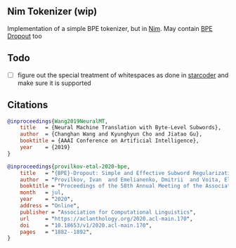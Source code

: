 ## Nim Tokenizer (wip)

Implementation of a simple BPE tokenizer, but in <a href="https://nim-lang.org/">Nim</a>. May contain <a href="https://arxiv.org/abs/1910.13267">BPE Dropout</a> too

## Todo

- [ ] figure out the special treatment of whitespaces as done in <a href="https://arxiv.org/abs/2305.06161">starcoder</a> and make sure it is supported

## Citations

```bibtex
@inproceedings{Wang2019NeuralMT,
    title   = {Neural Machine Translation with Byte-Level Subwords},
    author  = {Changhan Wang and Kyunghyun Cho and Jiatao Gu},
    booktitle = {AAAI Conference on Artificial Intelligence},
    year    = {2019}
}
```

```bibtex
@inproceedings{provilkov-etal-2020-bpe,
    title   = "{BPE}-Dropout: Simple and Effective Subword Regularization",
    author  = "Provilkov, Ivan  and Emelianenko, Dmitrii  and Voita, Elena",
    booktitle = "Proceedings of the 58th Annual Meeting of the Association for Computational Linguistics",
    month   = jul,
    year    = "2020",
    address = "Online",
    publisher = "Association for Computational Linguistics",
    url     = "https://aclanthology.org/2020.acl-main.170",
    doi     = "10.18653/v1/2020.acl-main.170",
    pages   = "1882--1892",
}
```
